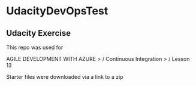 # UdacityDevOpsTest

## Udacity Exercise 

This repo was used for 


AGILE DEVELOPMENT WITH AZURE > /
Continuous Integration > /
Lesson 13


Starter files were downloaded via a link to a zip


